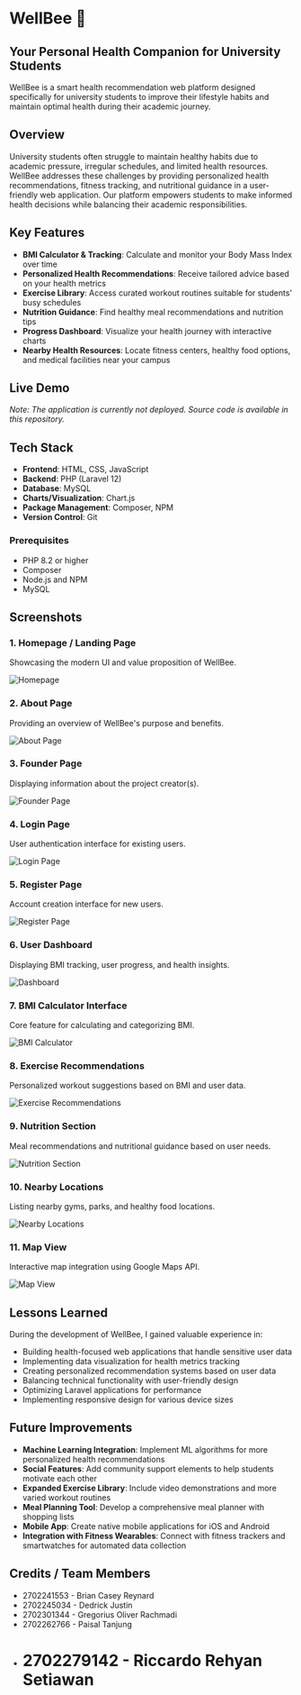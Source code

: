 # WellBee 🐝

## Your Personal Health Companion for University Students

WellBee is a smart health recommendation web platform designed specifically for university students to improve their lifestyle habits and maintain optimal health during their academic journey.

## Overview

University students often struggle to maintain healthy habits due to academic pressure, irregular schedules, and limited health resources. WellBee addresses these challenges by providing personalized health recommendations, fitness tracking, and nutritional guidance in a user-friendly web application. Our platform empowers students to make informed health decisions while balancing their academic responsibilities.

## Key Features

-   **BMI Calculator & Tracking**: Calculate and monitor your Body Mass Index over time
-   **Personalized Health Recommendations**: Receive tailored advice based on your health metrics
-   **Exercise Library**: Access curated workout routines suitable for students' busy schedules
-   **Nutrition Guidance**: Find healthy meal recommendations and nutrition tips
-   **Progress Dashboard**: Visualize your health journey with interactive charts
-   **Nearby Health Resources**: Locate fitness centers, healthy food options, and medical facilities near your campus

## Live Demo

_Note: The application is currently not deployed. Source code is available in this repository._

## Tech Stack

-   **Frontend**: HTML, CSS, JavaScript
-   **Backend**: PHP (Laravel 12)
-   **Database**: MySQL
-   **Charts/Visualization**: Chart.js
-   **Package Management**: Composer, NPM
-   **Version Control**: Git

### Prerequisites

-   PHP 8.2 or higher
-   Composer
-   Node.js and NPM
-   MySQL

## Screenshots

### 1. Homepage / Landing Page

Showcasing the modern UI and value proposition of WellBee.

![Homepage](/screenshots/[1]%20Home.png)

### 2. About Page

Providing an overview of WellBee's purpose and benefits.

![About Page](/screenshots/[5]%20About%20Story.png)

### 3. Founder Page

Displaying information about the project creator(s).

![Founder Page](/screenshots/[6]%20About%20Founders.png)

### 4. Login Page

User authentication interface for existing users.

![Login Page](/screenshots/[8]%20LoginPage.png)

### 5. Register Page

Account creation interface for new users.

![Register Page](/screenshots/[7]%20RegisterPage.png)

### 6. User Dashboard

Displaying BMI tracking, user progress, and health insights.

![Dashboard](/screenshots/[9]%20DashboardPage.png)

### 7. BMI Calculator Interface

Core feature for calculating and categorizing BMI.

![BMI Calculator](/screenshots/[3]%20BMI%20Page.png)

### 8. Exercise Recommendations

Personalized workout suggestions based on BMI and user data.

![Exercise Recommendations](/screenshots/[12]%20Exercise%20Page.png)

### 9. Nutrition Section

Meal recommendations and nutritional guidance based on user needs.

![Nutrition Section](/screenshots/[13]%20Nutrition%20Page.png)

### 10. Nearby Locations

Listing nearby gyms, parks, and healthy food locations.

![Nearby Locations](/screenshots/[14]%20Nearby.png)

### 11. Map View

Interactive map integration using Google Maps API.

![Map View](/screenshots/[15]%20Map%20View.png)

## Lessons Learned

During the development of WellBee, I gained valuable experience in:

-   Building health-focused web applications that handle sensitive user data
-   Implementing data visualization for health metrics tracking
-   Creating personalized recommendation systems based on user data
-   Balancing technical functionality with user-friendly design
-   Optimizing Laravel applications for performance
-   Implementing responsive design for various device sizes

## Future Improvements

-   **Machine Learning Integration**: Implement ML algorithms for more personalized health recommendations
-   **Social Features**: Add community support elements to help students motivate each other
-   **Expanded Exercise Library**: Include video demonstrations and more varied workout routines
-   **Meal Planning Tool**: Develop a comprehensive meal planner with shopping lists
-   **Mobile App**: Create native mobile applications for iOS and Android
-   **Integration with Fitness Wearables**: Connect with fitness trackers and smartwatches for automated data collection

## Credits / Team Members

-   2702241553 - Brian Casey Reynard
-   2702245034 - Dedrick Justin
-   2702301344 - Gregorius Oliver Rachmadi
-   2702262766 - Paisal Tanjung
-   # 2702279142 - Riccardo Rehyan Setiawan
